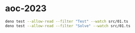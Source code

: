 # aoc-2023

```bash
deno test --allow-read --filter "Test" --watch src/01.ts
deno test --allow-read --filter "Solve" --watch src/01.ts
```